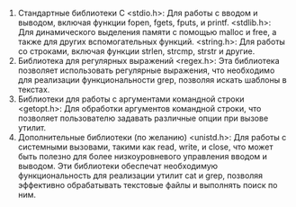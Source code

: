 1. Стандартные библиотеки C
<stdio.h>: Для работы с вводом и выводом, включая функции fopen, fgets, fputs, и printf.
<stdlib.h>: Для динамического выделения памяти с помощью malloc и free, а также для других вспомогательных функций.
<string.h>: Для работы со строками, включая функции strlen, strcmp, strstr и другие.
2. Библиотека для регулярных выражений
<regex.h>: Эта библиотека позволяет использовать регулярные выражения, что необходимо для реализации функциональности grep, позволяя искать шаблоны в текстах.
3. Библиотеки для работы с аргументами командной строки
<getopt.h>: Для обработки аргументов командной строки, что позволяет пользователю задавать различные опции при вызове утилит.
4. Дополнительные библиотеки (по желанию)
<unistd.h>: Для работы с системными вызовами, такими как read, write, и close, что может быть полезно для более низкоуровневого управления вводом и выводом.
Эти библиотеки обеспечат необходимую функциональность для реализации утилит cat и grep, позволяя эффективно обрабатывать текстовые файлы и выполнять поиск по ним.
